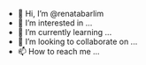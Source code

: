 - 👋 Hi, I’m @renatabarlim
- 👀 I’m interested in ...
- 🌱 I’m currently learning ...
- 💞️ I’m looking to collaborate on ...
- 📫 How to reach me ...

<!---
renatabarlim/renatabarlim is a ✨ special ✨ repository because its `README.md` (this file) appears on your GitHub profile.
You can click the Preview link to take a look at your changes.
--->

